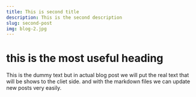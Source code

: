 ```yaml
---
title: This is second title
description: This is the second description
slug: second-post
img: blog-2.jpg
---
```

# this is the most useful heading
 This is the dummy text but in actual blog post we will put the real text that will be shows to the cliet side. and with the markdown files we can update new posts very easily.